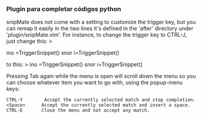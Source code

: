 ### Plugin para completar códigos python

snipMate does not come with a setting to customize the trigger key, but you
can remap it easily in the two lines it's defined in the 'after' directory
under 'plugin/snipMate.vim'. For instance, to change the trigger key
to CTRL-J, just change this: >

 ino <tab> <c-r>=TriggerSnippet()<cr>
 snor <tab> <esc>i<right><c-r>=TriggerSnippet()<cr>

to this: >
 ino <c-j> <c-r>=TriggerSnippet()<cr>
 snor <c-j> <esc>i<right><c-r>=TriggerSnippet()<cr>

Pressing Tab again while the menu is open will scroll down the menu so
you can choose whatever item you want to go with, using the popup-menu
keys:

    CTRL-Y        Accept the currently selected match and stop completion.
    <Space>      Accept the currently selected match and insert a space.
    CTRL-E       Close the menu and not accept any match.

